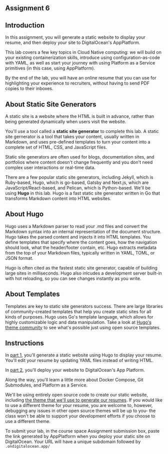 ## Assignment 6

## Introduction
In this assignment, you will generate a static website to display your resume, and then deploy your site to DigitalOcean's AppPlatform. 

This lab covers a few key topics in Cloud Native computing: we will build on your existing containerization skills, introduce using configuration-as-code with YAML, as well as start your journey with using Platform as a Service primitives (in this case, using AppPlatform). 

By the end of the lab, you will have an online resume that you can use for highlighting your experience to recruiters, without having to send PDF copies to their inboxes. 

## About Static Site Generators
A static site is a website where the HTML is built in advance, rather than being generated dynamically when users visit the website. 

You'll use a tool called a **static site generator** to complete this lab. A static site gernerator is a tool that takes your content, usually written in Markdown, and uses pre-defined templates to turn your content into a complete set of HTML, CSS, and JavaScript files. 

Static site generators are often used for blogs, documentation sites, and portfolios where content doesn't change frequently and you don't need complex user interactions or real-time data.

There are a few popular static site generators, including Jekyll, which is Ruby-based, Hugo, which is go-based, Gatsby and Next.js, which are JavaScript/React-based, and Pelican, which is Python-based. We'll be using **Hugo** in this lab. Hugo is a fast static site generator written in Go that transforms Markdown content into HTML websites. 

## About Hugo
Hugo uses a Markdown parser to read your .md files and convert the Markdown syntax into an internal representation of the document structure. Hugo takes the parsed content and injects it into HTML templates. You define templates that specify where the content goes, how the navigation should look, what the header/footer contain, etc. Hugo extracts metadata from the top of your Markdown files, typically written in YAML, TOML, or JSON format. 

Hugo is often cited as the fastest static site generator, capable of building large sites in milliseconds. Hugo also inlcudes a development server built-in with hot reloading, so you can see changes instantly as you write. 

## About Templates
Templates are key to static site generators success. There are large libraries of community-created templates that help you create static sites for all kinds of purposes. Hugo uses Go's template language, which allows for highly customizable logic and data manipulation. Take a look at [Hugo's theme community](https://themes.gohugo.io/) to see what's possible just using open source templates.  

## Instructions

In [part 1](/part1/README.md), you'll generate a static website using Hugo to display your resume. You'll edit your resume by updating YAML files instead of writing HTML.

In [part 2](/part2/README.md), you'll deploy your website to DigitalOcean's App Platform. 

Along the way, you'll learn a little more about Docker Compose, Git Submodules, and Platform as a Service. 

We'll be using entirely open source code to create our static website, including [the theme that we'll use to generate our resumes](https://themes.gohugo.io/themes/resume-a4/). If you would like to use a different theme for your resume, you are welcome to, however, debugging any issues in other open source themes will be up to you- the class won't be able to support your development efforts if you choose to use a different theme.

To submit your lab, in the course space Assignment submission box, paste the link generated by AppPlatform when you deploy your static site on DigitalOcean. Your URL will have a unique subdomain followed by `.ondigitalocean.app/` 
